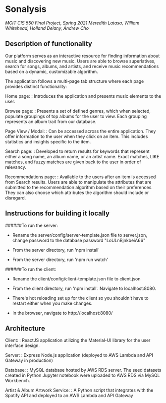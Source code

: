 # Sonalysis
*MCIT CIS 550 Final Project, Spring 2021*
*Meredith Latasa, William Whitehead, Holland Delany, Andrew Cho*



## Description of functionality
Our platform serves as an interactive resource for finding information about music and discovering new music. Users are able to browse superlatives, search for songs, albums, and artists, and receive music recommendations based on a dynamic, customizable algorithm.

The application follows a multi-page tab structure where each page provides distinct functionality:

Home page:
:  Introduces the application and presents music elements to the user.

Browse page: 
:  Presents a set of defined genres, which when selected, populate groupings of top albums for the user to view. Each grouping represents an album trait from our database.

Page View / Modal:
:  Can be accessed across the entire application. They offer information to the user when they click on an item. This includes statistics and insights specific to the item.

Search page:
:  Developed to return results for keywords that represent either a song name, an album name, or an artist name. Exact matches, LIKE matches, and fuzzy matches are given back to the user in order of relevancy.

Recommendations page:
:  Available to the users after an item is accessed from Search results. Users are able to manipulate the attributes that are submitted to the recommendation algorithm based on their preferences. They can also choose which attributes the algorithm should include or disregard. 


## Instructions for building it locally 


######To run the server:

- Rename the server/config/server-template.json file to server.json, change password to the database password "LoULnBjnkbeiA66"

- From the server directory, run  'npm install'

- From the server directory, run  'npm run watch'



######To run the client:

- Rename the client/config/client-template.json file to client.json

- From the client directory, run 'npm install'.  Navigate to localhost:8080.

- There's hot reloading set up for the client so you shouldn't have to restart either when you make changes.

- In the browser, navigate to http://localhost:8080/



## Architecture

Client:
: ReactJS application utilizing the Material-UI library for the user interface design.

Server:
: Express Node.js application (deployed to AWS Lambda and API Gateway in production)

Database:
: MySQL database hosted by AWS RDS server. The seed datasets created in Python Jupyter notebook were uploaded to AWS RDS via MySQL Workbench. 

Artist & Album Artwork Service:
: A Python script that integrates with the Spotify API and deployed to an AWS Lambda and API Gateway
